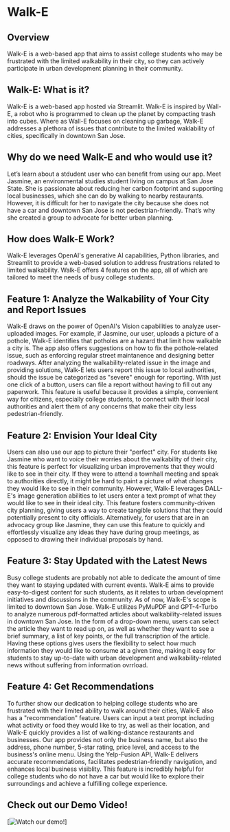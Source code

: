# Walk-E

## Overview 
Walk-E is a web-based app that aims to assist college students who may be frustrated with the limited walkability in their city, so they can actively participate in urban development planning in their community. 

## Walk-E: What is it? 
Walk-E is a web-based app hosted via Streamlit. Walk-E is inspired by Wall-E, a robot who is programmed to clean up the planet by compacting trash into cubes. Where as Wall-E focuses on cleaning up garbage, Walk-E addresses a plethora of issues that contribute to the limited waklability of cities, specifically in downtown San Jose. 

## Why do we need Walk-E and who would use it? 
Let’s learn about a stdudent user who can benefit from using our app. Meet Jasmine, an environmental studies student living on campus at San Jose State. She is passionate about reducing her carbon footprint and supporting local businesses, which she can do by walking to nearby restaurants. However, it is difficult for her to navigate the city because she does not have a car and downtown San Jose is not pedestrian-friendly. That’s why she created a group to advocate for better urban planning. 

## How does Walk-E Work?
Walk-E leverages OpenAI's generative AI capabilities, Python libraries, and Streamlit to provide a web-based solution to address frustrations related to limited walkability. Walk-E offers 4 features on the app, all of which are tailored to meet the needs of busy college students. 

## Feature 1: Analyze the Walkability of Your City and Report Issues
Walk-E draws on the power of OpenAI's Vision capabilities to analyze user-uploaded images. For example, if Jasmine, our user, uploads a picture of a pothole, Walk-E identifies that potholes are a hazard that limit how walkable a city is. The app also offers suggestions on how to fix the pothole-related issue, such as enforcing regular street maintanence and designing better roadways. After analyzing the walkability-related issue in the image and providing solutions, Walk-E lets users report this issue to local authorities, should the issue be categorized as "severe" enough for reporting. With just one click of a button, users can file a report without having to fill out any paperwork. This feature is useful because it provides a simple, convenient way for citizens, especially college students, to connect with their local authorities and alert them of any concerns that make their city less pedestrian-friendly. 

## Feature 2: Envision Your Ideal City
Users can also use our app to picture their "perfect" city. For students like Jasmine who want to voice their worries about the walkability of their city, this feature is perfect for visualizing urban improvements that they would like to see in their city. If they were to attend a townhall meeting and speak to authorities directly, it might be hard to paint a picture of what changes they would like to see in their community. However, Walk-E leverages DALL-E's image generation abilities to let users enter a text prompt of what they would like to see in their ideal city. This feature fosters community-driven city planning, giving users a way to create tangible solutions that they could potentially present to city officials. Alternatively, for users that are in an advocacy group like Jasmine, they can use this feature to quickly and effortlessly visualize any ideas they have during group meetings, as opposed to drawing their individual proposals by hand. 

## Feature 3: Stay Updated with the Latest News 
Busy college students are probably not able to dedicate the amount of time they want to staying updated with current events. Walk-E aims to provide easy-to-digest content for such students, as it relates to urban development initiatives and discussions in the community. As of now, Walk-E's scope is limited to downtown San Jose. Walk-E utilizes PyMuPDF and GPT-4-Turbo to analyze numerous pdf-formatted articles about walkability-related issues in downtown San Jose. In the form of a drop-down menu, users can select the article they want to read up on, as well as whether they want to see a brief summary, a list of key points, or the full transcription of the article. Having these options gives users the flexibility to select how much information they would like to consume at a given time, making it easy for students to stay up-to-date with urban development and walkability-related news without suffering from information ovrrload. 

## Feature 4: Get Recommendations 
To further show our dedication to helping college students who are frustrated with their limited ability to walk around their cities, Walk-E also has a "recommendation" feature. Users can input a text prompt including what activity or food they would like to try, as well as their location, and Walk-E quickly provides a list of walking-distance restaurants and businesses. Our app provides not only the business name, but also the address, phone number, 5-star rating, price level, and access to the business's online menu. Using the Yelp-Fusion API, Walk-E delivers accurate recommendations, facilitates pedestrian-friendly navigation, and enhances local business visiblity. This feature is incredibly helpful for college students who do not have a car but would like to explore their surroundings and achieve a fulfilling college experience. 

## Check out our Demo Video! 
[![Watch our demo!](https://drive.google.com/file/d/1Fz1d0MBP7S5inqNwgWRfO5BessAt8OtK/view?resourcekey)]
